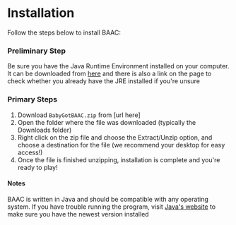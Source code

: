 # Installation
Follow the steps below to install BAAC:

### Preliminary Step
Be sure you have the Java Runtime Environment installed on your computer.  It can be downloaded from [here](https://www.java.com/en/download/) and there is also a link on the page to check whether you already have the JRE installed if you're unsure

### Primary Steps

1. Download ```BabyGotBAAC.zip``` from [url here]
2. Open the folder where the file was downloaded (typically the Downloads folder)
3. Right click on the zip file and choose the Extract/Unzip option, and choose a destination for the file (we recommend your desktop for easy access!)
4. Once the file is finished unzipping, installation is complete and you're ready to play!

#### Notes
BAAC is written in Java and should be compatible with any operating system.  If you have trouble running the program, visit [Java's website](https://www.java.com/en/download/) to make sure you have the newest version installed
